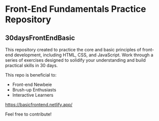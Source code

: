 ﻿# Front-End Fundamentals Practice Repository
## 30daysFrontEndBasic

This repository created to practice the core and basic principles of front-end development, including HTML, CSS, and JavaScript. Work through a series of exercises designed to solidify your understanding and build practical skills in 30 days. 

This repo is beneficial to:
  - Front-end Newbeie
  - Brush-up Enthusiasts
  - Interactive Learners


https://basicfrontend.netlify.app/


Feel free to contribute!